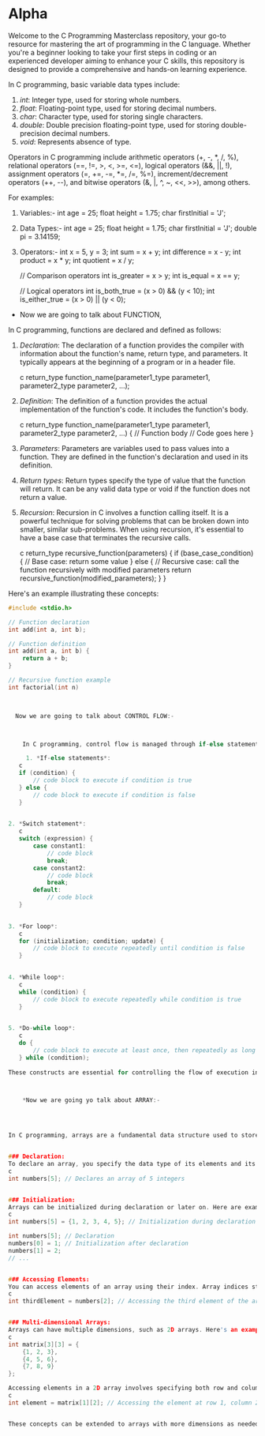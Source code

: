 # Alpha

Welcome to the C Programming Masterclass repository, your go-to resource for mastering the art of programming in the C language. Whether you're a beginner looking to take your first steps in coding or an experienced developer aiming to enhance your C skills, this repository is designed to provide a comprehensive and hands-on learning experience.

In C programming, basic variable data types include:

1. *int*: Integer type, used for storing whole numbers.
2. *float*: Floating-point type, used for storing decimal numbers.
3. *char*: Character type, used for storing single characters.
4. *double*: Double precision floating-point type, used for storing double-precision decimal numbers.
5. *void*: Represents absence of type.

Operators in C programming include arithmetic operators (+, -, *, /, %), relational operators (==, !=, >, <, >=, <=), logical operators (&&, ||, !), assignment operators (=, +=, -=, *=, /=, %=), increment/decrement operators (++, --), and bitwise operators (&, |, ^, ~, <<, >>), among others.

For examples:

1. Variables:-
   int age = 25;
   float height = 1.75;
   char firstInitial = 'J';

2. Data Types:-
   int age = 25;
   float height = 1.75;
   char firstInitial = 'J';
   double pi = 3.14159;

3. Operators:-
   int x = 5, y = 3;
   int sum = x + y;
   int difference = x - y;
   int product = x * y;
   int quotient = x / y;

   // Comparison operators
   int is_greater = x > y;
   int is_equal = x == y;

   // Logical operators
   int is_both_true = (x > 0) && (y < 10);
   int is_either_true = (x > 0) || (y < 0);

* Now we are going to talk about FUNCTION,

In C programming, functions are declared and defined as follows:

1. *Declaration*: The declaration of a function provides the compiler with information about the function's name, return type, and parameters. It typically appears at the beginning of a program or in a header file.

   c
   return_type function_name(parameter1_type parameter1, parameter2_type parameter2, ...);
   

2. *Definition*: The definition of a function provides the actual implementation of the function's code. It includes the function's body.

   c
   return_type function_name(parameter1_type parameter1, parameter2_type parameter2, ...) {
       // Function body
       // Code goes here
   }
   

3. *Parameters*: Parameters are variables used to pass values into a function. They are defined in the function's declaration and used in its definition.

4. *Return types*: Return types specify the type of value that the function will return. It can be any valid data type or void if the function does not return a value.

5. *Recursion*: Recursion in C involves a function calling itself. It is a powerful technique for solving problems that can be broken down into smaller, similar sub-problems. When using recursion, it's essential to have a base case that terminates the recursive calls.

   c
   return_type recursive_function(parameters) {
       if (base_case_condition) {
           // Base case: return some value
       } else {
           // Recursive case: call the function recursively with modified parameters
           return recursive_function(modified_parameters);
       }
   }
   

Here's an example illustrating these concepts:

```c
#include <stdio.h>

// Function declaration
int add(int a, int b);

// Function definition
int add(int a, int b) {
    return a + b;
}

// Recursive function example
int factorial(int n)   

    

  Now we are going to talk about CONTROL FLOW:-



    In C programming, control flow is managed through if-else statements, switch statements, and loops like for, while, and do-while.

     1. *If-else statements*:
   c
   if (condition) {
       // code block to execute if condition is true
   } else {
       // code block to execute if condition is false
   }
   

2. *Switch statement*:
   c
   switch (expression) {
       case constant1:
           // code block
           break;
       case constant2:
           // code block
           break;
       default:
           // code block
   }
   

3. *For loop*:
   c
   for (initialization; condition; update) {
       // code block to execute repeatedly until condition is false
   }
   

4. *While loop*:
   c
   while (condition) {
       // code block to execute repeatedly while condition is true
   }
   

5. *Do-while loop*:
   c
   do {
       // code block to execute at least once, then repeatedly as long as condition is true
   } while (condition);
   
These constructs are essential for controlling the flow of execution in C programs.



    *Now we are going yo talk about ARRAY:-




In C programming, arrays are a fundamental data structure used to store multiple elements of the same data type sequentially in memory. Here's an overview of how to work with arrays:


### Declaration:
To declare an array, you specify the data type of its elements and its size. For example:
c
int numbers[5]; // Declares an array of 5 integers


### Initialization:
Arrays can be initialized during declaration or later on. Here are examples of both methods:
c
int numbers[5] = {1, 2, 3, 4, 5}; // Initialization during declaration

int numbers[5]; // Declaration
numbers[0] = 1; // Initialization after declaration
numbers[1] = 2;
// ...


### Accessing Elements:
You can access elements of an array using their index. Array indices start from 0. For example:
c
int thirdElement = numbers[2]; // Accessing the third element of the array


### Multi-dimensional Arrays:
Arrays can have multiple dimensions, such as 2D arrays. Here's an example of a 2D array:
c
int matrix[3][3] = {
    {1, 2, 3},
    {4, 5, 6},
    {7, 8, 9}
};

Accessing elements in a 2D array involves specifying both row and column indices:
c
int element = matrix[1][2]; // Accessing the element at row 1, column 2


These concepts can be extended to arrays with more dimensions as needed. Remember, C arrays have fixed sizes determined at compile time, so their size cannot be changed during runtime.
